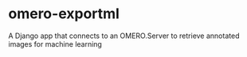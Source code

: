 # omero-exportml
A Django app that connects to an OMERO.Server to retrieve annotated images for machine learning
